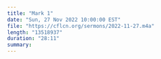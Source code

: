 ```yaml
---
title: "Mark 1"
date: "Sun, 27 Nov 2022 10:00:00 EST"
file: "https://cflcn.org/sermons/2022-11-27.m4a"
length: "13518937"
duration: "28:11"
summary: 
---
```

